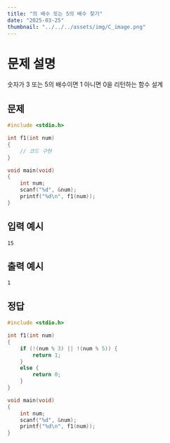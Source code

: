 ```yaml
---
title: "의 배수 또는 5의 배수 찾기" 
date: "2025-03-25"
thumbnail: "../../../assets/img/C_image.png"
---
```


# 문제 설명
숫자가 3 또는 5의 배수이면 1 아니면 0을 리턴하는 함수 설계

## 문제

```c
#include <stdio.h>

int f1(int num)
{
	// 코드 구현
}

void main(void)
{
	int num;
	scanf("%d", &num);
	printf("%d\n", f1(num));
}
```
## 입력 예시
```
15
```
## 출력 예시
```
1
```

## 정답
```c
#include <stdio.h>

int f1(int num)
{
	if (!(num % 3) || !(num % 5)) {
		return 1;
	}
	else {
		return 0;
	}
}

void main(void)
{
	int num;
	scanf("%d", &num);
	printf("%d\n", f1(num));
}
```

